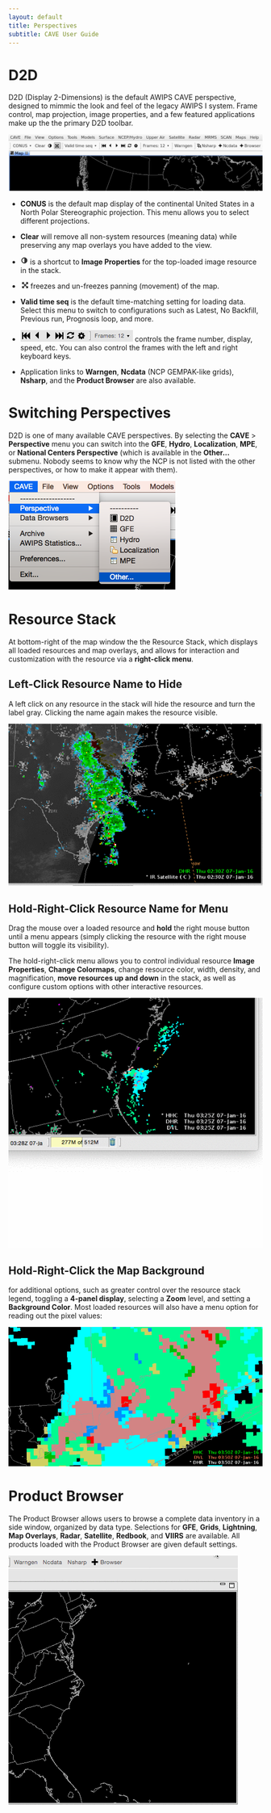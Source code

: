 ```yaml
---
layout: default
title: Perspectives
subtitle: CAVE User Guide
---
```


# D2D 

D2D (Display 2-Dimensions) is the default AWIPS CAVE perspective, designed to mimmic the look and feel of the legacy AWIPS I system. Frame control, map projection, image properties, and a few featured applications make up the the primary D2D toolbar.  

![image](../images/iuNDS6J.png)


* **CONUS** is the default map display of the continental United States in a North Polar Stereographic projection. This menu allows you to select different projections.

* **Clear** will remove all non-system resources (meaning data) while preserving any map overlays you have added to the view.

* ![image](../images/qYgcjy2.png) is a shortcut to **Image Properties** for the top-loaded image resource in the stack.

* ![image](../images/Fz5CTtf.png) freezes and un-freezes panning (movement) of the map.

* **Valid time seq** is the default time-matching setting for loading data. Select this menu to switch to configurations such as Latest, No Backfill, Previous run, Prognosis loop, and more.

* ![image](../images/OZKVBSL.png) controls the frame number, display, speed, etc.  You can also control the frames with the left and right keyboard keys. 

* Application links to **Warngen**, **Ncdata** (NCP GEMPAK-like grids), **Nsharp**, and the **Product Browser** are also available. 



# Switching Perspectives

D2D is one of many available CAVE perspectives.  By selecting the **CAVE** > **Perspective** menu you can switch into the **GFE**, **Hydro**, **Localization**, **MPE**, or **National Centers Perspective** (which is available in the **Other...** submenu. Nobody seems to know why the NCP is not listed with the other perspectives, or how to make it appear with them).

![image](../images/OU6rWMD.png)



 

# Resource Stack

At bottom-right of the map window the the Resource Stack, which displays all loaded resources and map overlays, and allows for interaction and customization with the resource via a **right-click menu**.

## Left-Click Resource Name to Hide

A left click on any resource in the stack will hide the resource and turn the label gray.  Clicking the name again makes the resource visible.

![image](../images/rASkR3Rp6y.gif)

## Hold-Right-Click Resource Name for Menu

Drag the mouse over a loaded resource and **hold** the right mouse button until a menu appears (simply clicking the resource with the right mouse button will toggle its visibility). 

The hold-right-click menu allows you to control individual resource **Image Properties**, **Change Colormaps**, change resource color, width, density, and magnification, **move resources up and down** in the stack, as well as configure custom options with other interactive resources. 

![image](../images/lP4W1kmTIh.gif)

## Hold-Right-Click the Map Background 

for additional options, such as greater control over the resource stack legend, toggling a **4-panel display**, selecting a **Zoom** level, and setting a **Background Color**.  Most loaded resources will also have a menu option for reading out the pixel values:

![image](../images/ui4fNI3X0C.gif)


# Product Browser

The Product Browser allows users to browse a complete data inventory in a side window, organized by data type.  Selections for **GFE**, **Grids**, **Lightning**, **Map Overlays**, **Radar**, **Satellite**, **Redbook**, and **VIIRS** are available.  All products loaded with the Product Browser are given default settings.  

![image](../images/vPeaMsn9ZT.gif)




